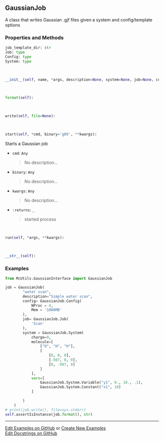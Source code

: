 ## <a id="McUtils.GaussianInterface.GaussianJob.GaussianJob">GaussianJob</a>
A class that writes Gaussian .gjf files given a system and config/template options

### Properties and Methods
```python
job_template_dir: str
Job: type
Config: type
System: type
```
<a id="McUtils.GaussianInterface.GaussianJob.GaussianJob.__init__" class="docs-object-method">&nbsp;</a>
```python
__init__(self, name, *args, description=None, system=None, job=None, config=None, template='Template.gjf', file=None): 
```

<a id="McUtils.GaussianInterface.GaussianJob.GaussianJob.format" class="docs-object-method">&nbsp;</a>
```python
format(self): 
```

<a id="McUtils.GaussianInterface.GaussianJob.GaussianJob.write" class="docs-object-method">&nbsp;</a>
```python
write(self, file=None): 
```

<a id="McUtils.GaussianInterface.GaussianJob.GaussianJob.start" class="docs-object-method">&nbsp;</a>
```python
start(self, *cmd, binary='g09', **kwargs): 
```
Starts a Gaussian job
- `cmd`: `Any`
    >No description...
- `binary`: `Any`
    >No description...
- `kwargs`: `Any`
    >No description...
- `:returns`: `_`
    >started process

<a id="McUtils.GaussianInterface.GaussianJob.GaussianJob.run" class="docs-object-method">&nbsp;</a>
```python
run(self, *args, **kwargs): 
```

<a id="McUtils.GaussianInterface.GaussianJob.GaussianJob.__str__" class="docs-object-method">&nbsp;</a>
```python
__str__(self): 
```

### Examples
```python
from McUtils.GaussianInterface import GaussianJob 

job = GaussianJob(
        "water scan",
        description="Simple water scan",
        config= GaussianJob.Config(
            NProc = 4,
            Mem = '1000MB'
        ),
        job= GaussianJob.Job(
            'Scan'
        ),
        system = GaussianJob.System(
            charge=0,
            molecule=[
                ["O", "H", "H"],
                [
                    [0, 0, 0],
                    [.987, 0, 0],
                    [0, .987, 0]
                ]
            ],
            vars=[
                GaussianJob.System.Variable("y1", 0., 10., .1),
                GaussianJob.System.Constant("x1", 10)
            ]
    
        )
    )
# print(job.write(), file=sys.stderr)
self.assertIsInstance(job.format(), str)
```

___

[Edit Examples on GitHub](https://github.com/McCoyGroup/References/edit/gh-pages/Documentation/examples/McUtils/GaussianInterface/GaussianJob/GaussianJob.md) or 
[Create New Examples](https://github.com/McCoyGroup/References/new/gh-pages/?filename=Documentation/examples/McUtils/GaussianInterface/GaussianJob/GaussianJob.md) <br/>
[Edit Docstrings on GitHub](https://github.com/McCoyGroup/McUtils/edit/master/GaussianInterface/GaussianJob.py?message=Update%20Docs)